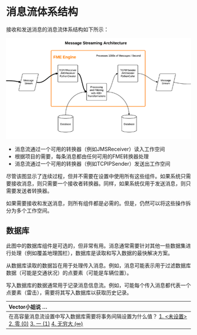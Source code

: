 # 消息流体系结构

接收和发送消息的消息流体系结构如下所示：

![](../../.gitbook/assets/img4.036.messagestreamingarchitecture.png)

* 消息流通过一个可用的转换器（例如JMSReceiver）读入工作空间
* 根据项目的需要，每条消息都由任何可用的FME转换器处理
* 消息流通过一个可用的转换器（例如TCPIPSender）发送出工作空间

尽管该图显示了连续过程，但并不需要在设置中使用所有这些组件。如果系统只需要接收消息，则只需要一个接收者转换器。同样，如果系统仅用于发送消息，则只需要发送者转换器。

如果需要接收和发送消息，则所有组件都是必需的。但是，仍然可以将这些操作拆分为多个工作空间。

## 数据库

此图中的数据库组件是可选的，但非常有用。消息通常需要针对其他一些数据集进行处理（例如覆盖地理围栏），数据库是读取和写入数据的最快解决方案。

从数据库读取的数据旨在用于处理传入消息。例如，消息可能表示用于过滤数据库数据（可能是交通状况）的点要素（可能是车辆位置）。

写入数据库的数据通常用于记录消息信息流。例如，可能每个传入消息都代表一个点要素（雷击），需要将其写入数据库以获取历史记录。

|  Vector小姐说 … |
| :--- |
|  在高容量消息流设置中写入数据库需要将事务间隔设置为什么值？  [1. &lt;未设置&gt;](http://52.73.3.37/fmedatastreaming/Manual/QAResponse2017.fmw?chapter=24&question=8&answer=1&DestDataset_TEXTLINE=C%3A%5CFMEOutput%5CQAResponse.html) [2. 零 \(0\)](http://52.73.3.37/fmedatastreaming/Manual/QAResponse2017.fmw?chapter=24&question=8&answer=2&DestDataset_TEXTLINE=C%3A%5CFMEOutput%5CQAResponse.html) [3. 一 \(1\)](http://52.73.3.37/fmedatastreaming/Manual/QAResponse2017.fmw?chapter=24&question=8&answer=3&DestDataset_TEXTLINE=C%3A%5CFMEOutput%5CQAResponse.html) [4. 无穷大 \(∞\)](http://52.73.3.37/fmedatastreaming/Manual/QAResponse2017.fmw?chapter=24&question=8&answer=4&DestDataset_TEXTLINE=C%3A%5CFMEOutput%5CQAResponse.html) |

